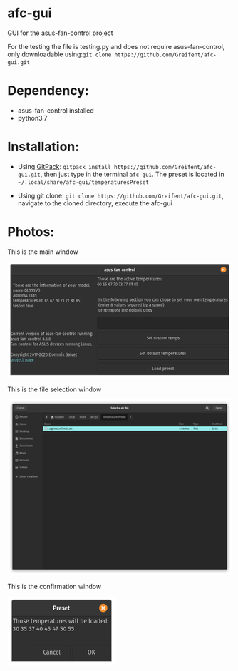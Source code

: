 # afc-gui
GUI for the asus-fan-control project

For the testing the file is testing.py and does not require asus-fan-control, only downloadable using:`git clone https://github.com/Greifent/afc-gui.git`

# Dependency:
* asus-fan-control installed
* python3.7

# Installation:
 * Using [GitPack](https://github.com/dominiksalvet/gitpack): `gitpack install https://github.com/Greifent/afc-gui.git`, then just type in the terminal `afc-gui`.   The preset is located in `~/.local/share/afc-gui/temperaturesPreset`
 
 * Using git clone: `git clone https://github.com/Greifent/afc-gui.git`, navigate to the cloned directory, execute the afc-gui
 
# Photos:

This is the main window

![](images/MainWind.png)

This is the file selection window

![](images/FileChooser.png)

This is the confirmation window

![](images/Confirm.png)
